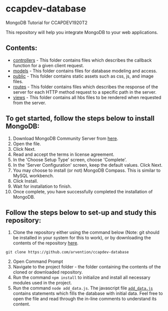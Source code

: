 # ccapdev-database
MongoDB Tutorial for CCAPDEV1920T2

This repository will help you integrate MongoDB to your web applications.

## Contents:
- [controllers](https://github.com/arvention/ccapdev-database/tree/master/controllers) - This folder contains files which describes the callback function for a given client request.
- [models](https://github.com/arvention/ccapdev-database/tree/master/models) - This folder contains files for database modeling and access.
- [public](https://github.com/arvention/ccapdev-database/tree/master/public) - This folder contains static assets such as css, js, and image files.
- [routes](https://github.com/arvention/ccapdev-database/tree/master/routes) - This folder contains files which describes the response of the server for each HTTP method request to a specific path in the server.
- [views](https://github.com/arvention/ccapdev-database/tree/master/views) - This folder contains all hbs files to be rendered when requested from the server.

## To get started, follow the steps below to install MongoDB:
1. Download MongoDB Community Server from [here](https://www.mongodb.com/download-center/community).
2. Open the file.
3. Click Next.
4. Read and accept the terms in license agreement.
5. In the 'Choose Setup Type' screen, choose 'Complete'.
6. In the 'Server Configuration' screen, keep the default values. Click Next.
7. You may choose to install (or not) MongoDB Compass. This is similar to MySQL workbench.
8. Click Install.
9. Wait for installation to finish.
10. Once complete, you have successfully completed the installation of MongoDB.

## Follow the steps below to set-up and study this repository:
1. Clone the repository either using the command below (Note: git should be installed in your system for this to work), or by downloading the contents of the repository [here](https://github.com/arvention/ccapdev-database/archive/master.zip).
```
git clone https://github.com/arvention/ccapdev-database
```
2. Open Command Prompt
3. Navigate to the project folder - the folder containing the contents of the cloned or downloaded repository.
4. Run the command `npm install` to initialize and install all necessary modules used in the project.
5. Run the command `node add_data.js`. The javascript file [`add_data.js`](https://github.com/arvention/ccapdev-database/blob/master/add_data.js) contains statements which fills the database with initial data. Feel free to open the file and read through the in-line comments to understand its content.
